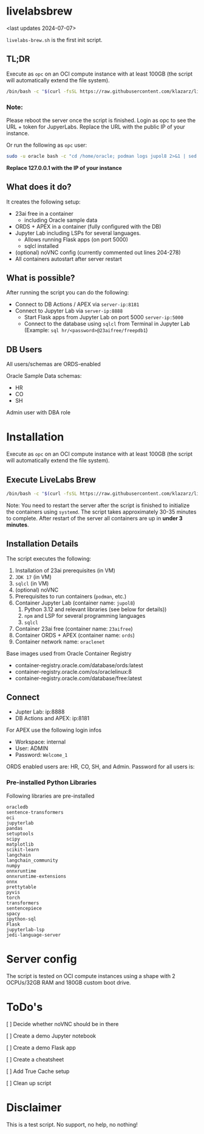 # livelabsbrew

<last updates 2024-07-07>

```livelabs-brew.sh``` is the first init script.

## TL;DR
Execute as `opc` on an OCI compute instance with at least 100GB (the script will automatically extend the file system).
```bash
/bin/bash -c "$(curl -fsSL https://raw.githubusercontent.com/klazarz/livelabsbrew/main/livelabs-brew.sh)"
```

### Note:
Please reboot the server once the script is finished.
Login as opc to see the URL + token for JupyerLabs.
Replace the URL with the public IP of your instance.



Or run the following as `opc` user:

```bash
sudo -u oracle bash -c "cd /home/oracle; podman logs jupol8 2>&1 | sed -n 's/.*\(http:\/\/127.0.0.1[^ ]*\).*/\1/p' | head -n 1"
```

**Replace 127.0.0.1 with the IP of your instance**

## What does it do?
It creates the following setup:
- 23ai free in a container
  - including Oracle sample data
- ORDS + APEX in a container (fully configured with the DB)
- Jupyter Lab including LSPs for several languages.
  - Allows running Flask apps (on port 5000)
  - sqlcl installed
- (optional) noVNC config (currently commented out lines 204-278)
- All containers autostart after server restart

## What is possible?
After running the script you can do the following:
- Connect to DB Actions / APEX via `server-ip:8181`
- Connect to Jupyter Lab via `server-ip:8888`
  - Start Flask apps from Jupyter Lab on port 5000 `server-ip:5000`
  - Connect to the database using `sqlcl` from Terminal in Jupyter Lab (Example: `sql hr/<password>@23aifree/freepdb1`)

## DB Users
All users/schemas are ORDS-enabled

Oracle Sample Data schemas:
- HR
- CO
- SH
  
Admin user with DBA role

# Installation
Execute as `opc` on an OCI compute instance with at least 100GB (the script will automatically extend the file system).

## Execute LiveLabs Brew

```bash
/bin/bash -c "$(curl -fsSL https://raw.githubusercontent.com/klazarz/livelabsbrew/main/livelabs-brew.sh)"
```

Note: You need to restart the server after the script is finished to initialize the containers using `systemd`.
The script takes approximately 30-35 minutes to complete.
After restart of the server all containers are up in **under 3 minutes**.

## Installation Details

The script executes the following:

1. Installation of 23ai prerequisites (in VM)
2. `JDK 17` (in VM)
3. `sqlcl`  (in VM)
4. (optional) noVNC
5. Prerequisites to run containers (`podman`, etc.)
6. Container Jupyter Lab (container name: `jupol8`)
   1.  Python 3.12 and relevant libraries (see below for details))
   2.  `npm` and LSP for several programming languages
   3.  `sqlcl`
7. Container 23ai free (container name: `23aifree`)
8. Container ORDS + APEX (container name: `ords`)
9. Container network name: `oraclenet`

Base images used from Oracle Container Registry
- container-registry.oracle.com/database/ords:latest
- container-registry.oracle.com/os/oraclelinux:8
- container-registry.oracle.com/database/free:latest

## Connect

- Jupter Lab: ip:8888
- DB Actions and APEX: ip:8181

For APEX use the following login infos
- Workspace: internal
- User:      ADMIN
- Password:  `Welcome_1`

ORDS enabled users are: HR, CO, SH, and Admin. Password for all users is:



### Pre-installed Python Libraries
Following libraries are pre-installed

```
oracledb
sentence-transformers
oci
jupyterlab
pandas
setuptools
scipy
matplotlib
scikit-learn
langchain
langchain_community
numpy
onnxruntime
onnxruntime-extensions
onnx
prettytable
pyvis
torch
transformers
sentencepiece
spacy
ipython-sql
Flask
jupyterlab-lsp
jedi-language-server
```


# Server config
The script is tested on OCI compute instances using a shape with 2 OCPUs/32GB RAM and 180GB custom boot drive.


# ToDo's
[ ] Decide whether noVNC should be in there

[ ] Create a demo Jupyter notebook

[ ] Create a demo Flask app

[ ] Create a cheatsheet

[ ] Add True Cache setup

[ ] Clean up script

# Disclaimer
This is a test script. No support, no help, no nothing!